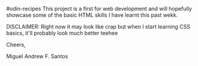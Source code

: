 #odin-recipes
This project is a first for web development and will hopefully showcase some of the basic HTML skills I have learnt this past wekk.

DISCLAIMER: Right now it may look like crap but when I start learning CSS basics, it'll probably look much better teehee

Cheers,

Miguel Andrew F. Santos
